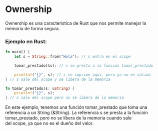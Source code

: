 # Ownership
Ownership es una característica de Rust que nos permite manejar la memoria de forma segura.
### Ejemplo en Rust:
```rust
fn main() {
    let s = String::from("Hola"); // s entra en el scope

    tomar_prestado(&s); // s se presta a la función tomar_prestado

    println!("{}", s); // s se imprime aquí, pero ya no es válida
} // s sale del scope y se libera de la memoria

fn tomar_prestado(s: &String) {
    println!("{}", s);
} // s sale del scope pero no se libera de la memoria
```
En este ejemplo, tenemos una función tomar_prestado que toma una referencia a un String (&String).
La referencia s se presta a la función tomar_prestado, pero no se libera de la memoria cuando sale \
del scope, ya que no es el dueño del valor.

